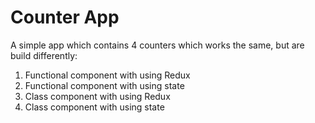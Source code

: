 # Counter App
A simple app which contains 4 counters which works the same, but are build differently:
1. Functional component with using Redux
2. Functional component with using state
3. Class component with using Redux
4. Class component with using state